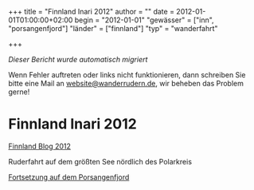 +++
title = "Finnland Inari 2012"
author = ""
date = 2012-01-01T01:00:00+02:00
begin = "2012-01-01"
"gewässer" = ["inn", "porsangenfjord"]
"länder" = ["finnland"]
"typ" = "wanderfahrt"

+++


*Dieser Bericht wurde automatisch migriert*

Wenn Fehler auftreten oder links nicht funktionieren, dann schreiben Sie bitte eine Mail an website@wanderrudern.de, wir beheben das Problem gerne!



# Finnland Inari 2012


[Finnland Blog 2012](/berichte/2012/finnland_inari_blog_2012)

Ruderfahrt auf dem größten See nördlich des Polarkreis

[Fortsetzung auf dem Porsangenfjord](/berichte/2012/nordkap_2012)